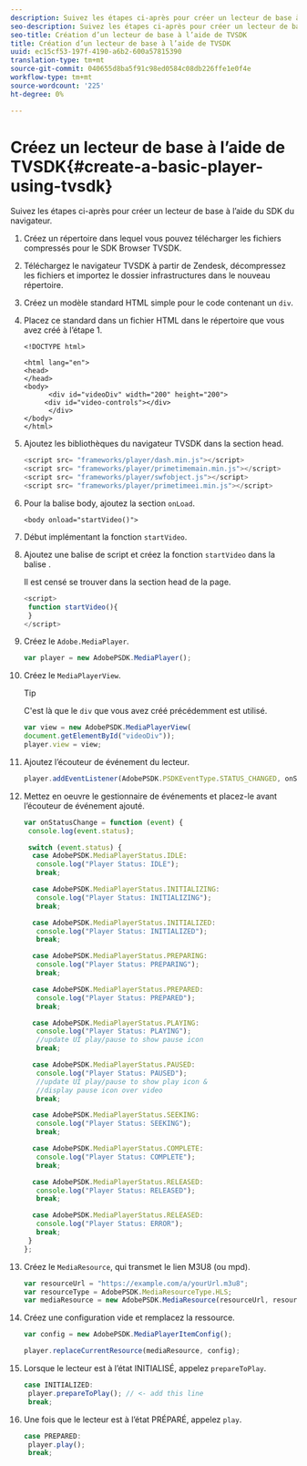 ```yaml
---
description: Suivez les étapes ci-après pour créer un lecteur de base à l’aide du SDK du navigateur.
seo-description: Suivez les étapes ci-après pour créer un lecteur de base à l’aide du SDK du navigateur.
seo-title: Création d’un lecteur de base à l’aide de TVSDK
title: Création d’un lecteur de base à l’aide de TVSDK
uuid: ec15cf53-197f-4190-a6b2-600a57815390
translation-type: tm+mt
source-git-commit: 040655d8ba5f91c98ed0584c08db226ffe1e0f4e
workflow-type: tm+mt
source-wordcount: '225'
ht-degree: 0%

---
```



# Créez un lecteur de base à l’aide de TVSDK{#create-a-basic-player-using-tvsdk}

Suivez les étapes ci-après pour créer un lecteur de base à l’aide du SDK du navigateur.

1. Créez un répertoire dans lequel vous pouvez télécharger les fichiers compressés pour le SDK Browser TVSDK.
1. Téléchargez le navigateur TVSDK à partir de Zendesk, décompressez les fichiers et importez le dossier infrastructures dans le nouveau répertoire.
1. Créez un modèle standard HTML simple pour le code contenant un `div`.
1. Placez ce standard dans un fichier HTML dans le répertoire que vous avez créé à l’étape 1.

   ```
   <!DOCTYPE html> 
   
   <html lang="en"> 
   <head> 
   </head> 
   <body> 
         <div id="videoDiv" width="200" height="200"> 
        <div id="video-controls"></div> 
         </div> 
   </body> 
   </html>
   ```

1. Ajoutez les bibliothèques du navigateur TVSDK dans la section head.

   ```js
   <script src= "frameworks/player/dash.min.js"></script> 
   <script src= "frameworks/player/primetimemain.min.js"></script> 
   <script src= "frameworks/player/swfobject.js"></script> 
   <script src= "frameworks/player/primetimeei.min.js"></script>
   ```

1. Pour la balise body, ajoutez la section `onLoad`.

   ```
   <body onload="startVideo()">
   ```

1. Début implémentant la fonction `startVideo`.
1. Ajoutez une balise de script et créez la fonction `startVideo` dans la balise .

   Il est censé se trouver dans la section head de la page.

   ```js
   <script> 
    function startVideo(){ 
    } 
   </script>
   ```

1. Créez le `Adobe.MediaPlayer`.

   ```js
   var player = new AdobePSDK.MediaPlayer();
   ```

1. Créez le `MediaPlayerView`.

   >[!TIP]
   >
   >C&#39;est là que le `div` que vous avez créé précédemment est utilisé.

   ```js
   var view = new AdobePSDK.MediaPlayerView( 
   document.getElementById("videoDiv")); 
   player.view = view;
   ```

1. Ajoutez l’écouteur de événement du lecteur.

   ```js
   player.addEventListener(AdobePSDK.PSDKEventType.STATUS_CHANGED, onStatusChange);
   ```

1. Mettez en oeuvre le gestionnaire de événements et placez-le avant l’écouteur de événement ajouté.

   ```js
   var onStatusChange = function (event) { 
    console.log(event.status); 
   
    switch (event.status) { 
     case AdobePSDK.MediaPlayerStatus.IDLE: 
      console.log("Player Status: IDLE"); 
      break; 
   
     case AdobePSDK.MediaPlayerStatus.INITIALIZING: 
      console.log("Player Status: INITIALIZING"); 
      break; 
   
     case AdobePSDK.MediaPlayerStatus.INITIALIZED: 
      console.log("Player Status: INITIALIZED"); 
      break; 
   
     case AdobePSDK.MediaPlayerStatus.PREPARING: 
      console.log("Player Status: PREPARING"); 
      break; 
   
     case AdobePSDK.MediaPlayerStatus.PREPARED: 
      console.log("Player Status: PREPARED"); 
      break; 
   
     case AdobePSDK.MediaPlayerStatus.PLAYING: 
      console.log("Player Status: PLAYING"); 
      //update UI play/pause to show pause icon 
      break; 
   
     case AdobePSDK.MediaPlayerStatus.PAUSED: 
      console.log("Player Status: PAUSED"); 
      //update UI play/pause to show play icon & 
      //display pause icon over video 
      break; 
   
     case AdobePSDK.MediaPlayerStatus.SEEKING: 
      console.log("Player Status: SEEKING"); 
      break; 
   
     case AdobePSDK.MediaPlayerStatus.COMPLETE: 
      console.log("Player Status: COMPLETE"); 
      break; 
   
     case AdobePSDK.MediaPlayerStatus.RELEASED: 
      console.log("Player Status: RELEASED"); 
      break; 
   
     case AdobePSDK.MediaPlayerStatus.RELEASED: 
      console.log("Player Status: ERROR"); 
      break; 
    } 
   }; 
   ```

1. Créez le `MediaResource`, qui transmet le lien M3U8 (ou mpd).

   ```js
   var resourceUrl = "https://example.com/a/yourUrl.m3u8"; 
   var resourceType = AdobePSDK.MediaResourceType.HLS; 
   var mediaResource = new AdobePSDK.MediaResource(resourceUrl, resourceType, null, false);
   ```

1. Créez une configuration vide et remplacez la ressource.

   ```js
   var config = new AdobePSDK.MediaPlayerItemConfig(); 
   
   player.replaceCurrentResource(mediaResource, config);
   ```

1. Lorsque le lecteur est à l’état INITIALISÉ, appelez `prepareToPlay`.

   ```js
   case INITIALIZED: 
    player.prepareToPlay(); // <- add this line 
    break;
   ```

1. Une fois que le lecteur est à l’état PRÉPARÉ, appelez `play`.

   ```js
   case PREPARED: 
    player.play(); 
    break;
   ```

